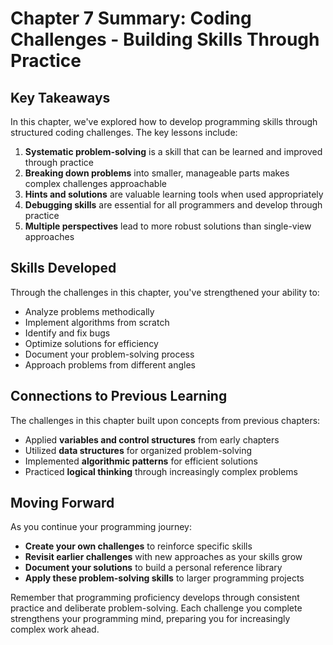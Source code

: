 # Chapter 7 Summary: Coding Challenges - Building Skills Through Practice

## Key Takeaways

In this chapter, we've explored how to develop programming skills through structured coding challenges. The key lessons include:

1. **Systematic problem-solving** is a skill that can be learned and improved through practice
2. **Breaking down problems** into smaller, manageable parts makes complex challenges approachable
3. **Hints and solutions** are valuable learning tools when used appropriately
4. **Debugging skills** are essential for all programmers and develop through practice
5. **Multiple perspectives** lead to more robust solutions than single-view approaches

## Skills Developed

Through the challenges in this chapter, you've strengthened your ability to:

- Analyze problems methodically
- Implement algorithms from scratch
- Identify and fix bugs
- Optimize solutions for efficiency
- Document your problem-solving process
- Approach problems from different angles

## Connections to Previous Learning

The challenges in this chapter built upon concepts from previous chapters:

- Applied **variables and control structures** from early chapters
- Utilized **data structures** for organized problem-solving
- Implemented **algorithmic patterns** for efficient solutions
- Practiced **logical thinking** through increasingly complex problems

## Moving Forward

As you continue your programming journey:

- **Create your own challenges** to reinforce specific skills
- **Revisit earlier challenges** with new approaches as your skills grow
- **Document your solutions** to build a personal reference library
- **Apply these problem-solving skills** to larger programming projects

Remember that programming proficiency develops through consistent practice and deliberate problem-solving. Each challenge you complete strengthens your programming mind, preparing you for increasingly complex work ahead.